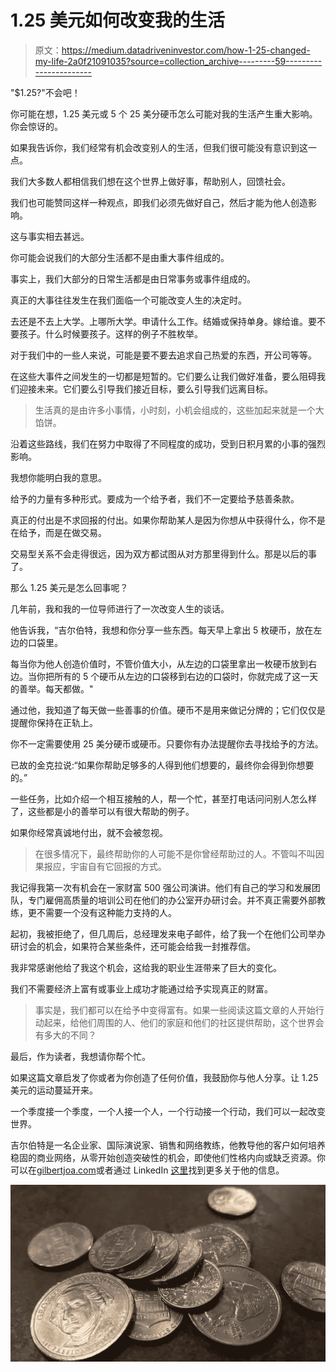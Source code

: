 # 1.25 美元如何改变我的生活

> 原文：<https://medium.datadriveninvestor.com/how-1-25-changed-my-life-2a0f21091035?source=collection_archive---------59----------------------->

"$1.25?"不会吧！

你可能在想，1.25 美元或 5 个 25 美分硬币怎么可能对我的生活产生重大影响。你会惊讶的。

如果我告诉你，我们经常有机会改变别人的生活，但我们很可能没有意识到这一点。

我们大多数人都相信我们想在这个世界上做好事，帮助别人，回馈社会。

我们也可能赞同这样一种观点，即我们必须先做好自己，然后才能为他人创造影响。

这与事实相去甚远。

你可能会说我们的大部分生活都不是由重大事件组成的。

事实上，我们大部分的日常生活都是由日常事务或事件组成的。

真正的大事往往发生在我们面临一个可能改变人生的决定时。

去还是不去上大学。上哪所大学。申请什么工作。结婚或保持单身。嫁给谁。要不要孩子。什么时候要孩子。这样的例子不胜枚举。

对于我们中的一些人来说，可能是要不要去追求自己热爱的东西，开公司等等。

在这些大事件之间发生的一切都是短暂的。它们要么让我们做好准备，要么阻碍我们迎接未来。它们要么引导我们接近目标，要么引导我们远离目标。

> 生活真的是由许多小事情，小时刻，小机会组成的，这些加起来就是一个大馅饼。

沿着这些路线，我们在努力中取得了不同程度的成功，受到日积月累的小事的强烈影响。

我想你能明白我的意思。

给予的力量有多种形式。要成为一个给予者，我们不一定要给予慈善条款。

真正的付出是不求回报的付出。如果你帮助某人是因为你想从中获得什么，你不是在给予，而是在做交易。

交易型关系不会走得很远，因为双方都试图从对方那里得到什么。那是以后的事了。

那么 1.25 美元是怎么回事呢？

几年前，我和我的一位导师进行了一次改变人生的谈话。

他告诉我，“吉尔伯特，我想和你分享一些东西。每天早上拿出 5 枚硬币，放在左边的口袋里。

每当你为他人创造价值时，不管价值大小，从左边的口袋里拿出一枚硬币放到右边。当你把所有的 5 个硬币从左边的口袋移到右边的口袋时，你就完成了这一天的善举。每天都做。"

通过他，我知道了每天做一些善事的价值。硬币不是用来做记分牌的；它们仅仅是提醒你保持在正轨上。

你不一定需要使用 25 美分硬币或硬币。只要你有办法提醒你去寻找给予的方法。

已故的金克拉说:“如果你帮助足够多的人得到他们想要的，最终你会得到你想要的。”

一些任务，比如介绍一个相互接触的人，帮一个忙，甚至打电话问问别人怎么样了，这些都是小的善举可以有很大帮助的例子。

如果你经常真诚地付出，就不会被忽视。

> 在很多情况下，最终帮助你的人可能不是你曾经帮助过的人。不管叫不叫因果报应，宇宙自有它回报的方式。

我记得我第一次有机会在一家财富 500 强公司演讲。他们有自己的学习和发展团队，专门雇佣高质量的培训公司在他们的办公室开办研讨会。并不真正需要外部教练，更不需要一个没有这种能力支持的人。

起初，我被拒绝了，但几周后，总经理发来电子邮件，给了我一个在他们公司举办研讨会的机会，如果符合某些条件，还可能会给我一封推荐信。

我非常感谢他给了我这个机会，这给我的职业生涯带来了巨大的变化。

我们不需要经济上富有或事业上成功才能通过给予实现真正的财富。

> 事实是，我们都可以在给予中变得富有。如果一些阅读这篇文章的人开始行动起来，给他们周围的人、他们的家庭和他们的社区提供帮助，这个世界会有多大的不同？

最后，作为读者，我想请你帮个忙。

如果这篇文章启发了你或者为你创造了任何价值，我鼓励你与他人分享。让 1.25 美元的运动蔓延开来。

一个季度接一个季度，一个人接一个人，一个行动接一个行动，我们可以一起改变世界。

吉尔伯特是一名企业家、国际演说家、销售和网络教练，他教导他的客户如何培养稳固的商业网络，从零开始创造突破性的机会，即使他们性格内向或缺乏资源。你可以在[gilbertjoa.com](http://www.gilbertjoa.com)或者通过 LinkedIn [这里](https://www.linkedin.com/in/gilbertjoa/)找到更多关于他的信息。

![](img/07b00c6472d621c8edbd2f35db1637d0.png)